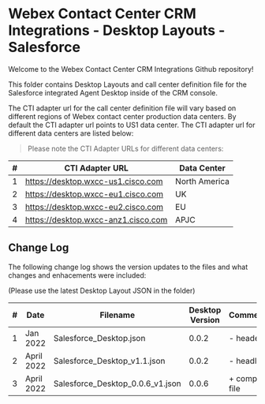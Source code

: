 # Webex Contact Center CRM Integrations - Desktop Layouts - Salesforce

Welcome to the Webex Contact Center CRM Integrations Github repository!

This folder contains Desktop Layouts and call center definition file for the Salesforce integrated Agent Desktop inside of the CRM console.

The CTI adapter url for the call center definition file will vary based on different regions of Webex contact center production data centers. By default the CTI adapter url points to US1 data center. The CTI adapter url for different data centers are listed below:

> Please note the CTI Adapter URLs for different data centers:

| #   | CTI Adapter URL                     | Data Center   |
| --- | ----------------------------------- | ------------- |
| 1   | https://desktop.wxcc-us1.cisco.com  | North America |
| 2   | https://desktop.wxcc-eu1.cisco.com  | UK            |
| 3   | https://desktop.wxcc-eu2.cisco.com  | EU            |
| 4   | https://desktop.wxcc-anz1.cisco.com | APJC          |

## Change Log

The following change log shows the version updates to the files and what changes and enhacements were included:

(Please use the latest Desktop Layout JSON in the folder)

| #   | Date       | Filename                         | Desktop Version | Comments        |
| --- | ---------- | -------------------------------- | --------------- | --------------- |
| 1   | Jan 2022   | Salesforce_Desktop.json          | 0.0.2           | - header        |
| 2   | April 2022 | Salesforce_Desktop_v1.1.json     | 0.0.2           | - headless      |
| 3   | April 2022 | Salesforce_Desktop_0.0.6_v1.json | 0.0.6           | + complete file |
